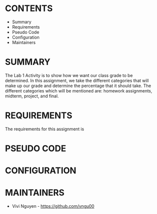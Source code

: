 # CONTENTS
* Summary
* Requirements
* Pseudo Code
* Configuration
* Maintainers

# SUMMARY
The Lab 1 Activity is to show how we want our class grade to be determined. In this assignment, we take the different categories that will make up our grade and determine the percentage that it should take. The different categories which will be mentioned are: homework assignments, midterm, project, and final. 

# REQUIREMENTS
The requirements for this assignment is 

# PSEUDO CODE

# CONFIGURATION

# MAINTAINERS
* Vivi Nguyen - https://github.com/vngu00
